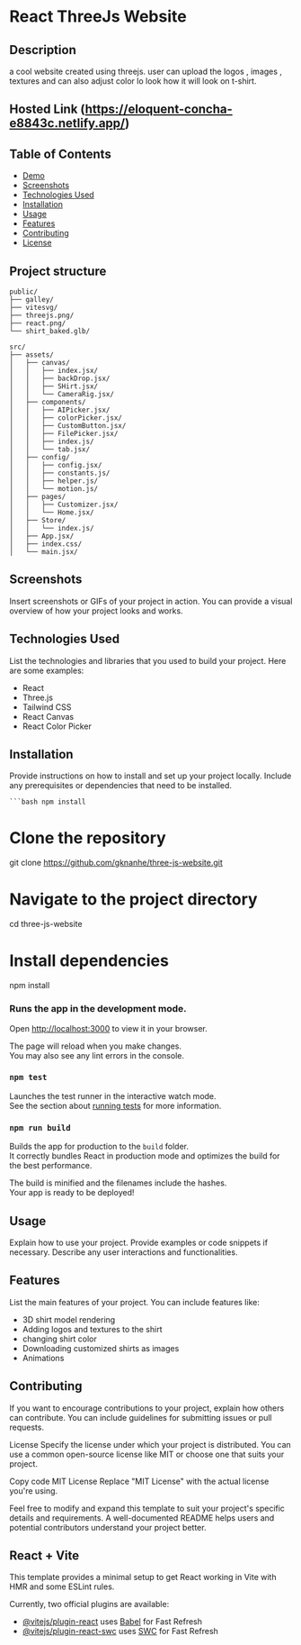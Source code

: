 # React ThreeJs Website

## Description

a cool website created using threejs. user can upload the logos , images , textures and can also adjust color lo look how it will look on t-shirt. 

## Hosted Link (https://eloquent-concha-e8843c.netlify.app/)

## Table of Contents

- [Demo](#demo)
- [Screenshots](#screenshots)
- [Technologies Used](#technologies-used)
- [Installation](#installation)
- [Usage](#usage)
- [Features](#features)
- [Contributing](#contributing)
- [License](#license)


## Project structure

    public/
    ├── galley/
    ├── vitesvg/
    ├── threejs.png/
    ├── react.png/
    └── shirt_baked.glb/
    
    src/
    ├── assets/
    │   ├── canvas/
    │   │   ├── index.jsx/
    │   │   ├── backDrop.jsx/
    │   │   ├── SHirt.jsx/
    │   │   └── CameraRig.jsx/
    │   ├── components/
    │   │   ├── AIPicker.jsx/
    │   │   ├── colorPicker.jsx/
    │   │   ├── CustomButton.jsx/
    │   │   ├── FilePicker.jsx/
    │   │   ├── index.js/
    │   │   └── tab.jsx/
    │   ├── config/
    │   │   ├── config.jsx/
    │   │   ├── constants.js/
    │   │   ├── helper.js/
    │   │   └── motion.js/
    │   ├── pages/
    │   │   ├── Customizer.jsx/
    │   │   └── Home.jsx/
    │   ├── Store/
    │   │   └── index.js/
    │   ├── App.jsx/
    │   ├── index.css/
    │   └── main.jsx/




## Screenshots

Insert screenshots or GIFs of your project in action. You can provide a visual overview of how your project looks and works.

## Technologies Used

List the technologies and libraries that you used to build your project. Here are some examples:

- React
- Three.js
- Tailwind CSS
- React Canvas
- React Color Picker

## Installation

Provide instructions on how to install and set up your project locally. Include any prerequisites or dependencies that need to be installed.

    ```bash npm install


# Clone the repository
git clone https://github.com/gknanhe/three-js-website.git

# Navigate to the project directory
cd three-js-website

# Install dependencies
npm install


### Runs the app in the development mode.
Open [http://localhost:3000](http://localhost:3000) to view it in your browser.

The page will reload when you make changes.\
You may also see any lint errors in the console.

### `npm test`

Launches the test runner in the interactive watch mode.\
See the section about [running tests](https://facebook.github.io/create-react-app/docs/running-tests) for more information.

### `npm run build`

Builds the app for production to the `build` folder.\
It correctly bundles React in production mode and optimizes the build for the best performance.

The build is minified and the filenames include the hashes.\
Your app is ready to be deployed!

## Usage
Explain how to use your project. Provide examples or code snippets if necessary. Describe any user interactions and functionalities.

## Features
List the main features of your project. You can include features like:

- 3D shirt model rendering
- Adding logos and textures to the shirt
- changing shirt color
- Downloading customized shirts as images
- Animations

## Contributing
If you want to encourage contributions to your project, explain how others can contribute. You can include guidelines for submitting issues or pull requests.

License
Specify the license under which your project is distributed. You can use a common open-source license like MIT or choose one that suits your project.

Copy code
MIT License
Replace "MIT License" with the actual license you're using.

Feel free to modify and expand this template to suit your project's specific details and requirements. A well-documented README helps users and potential contributors understand your project better.






































## React + Vite

This template provides a minimal setup to get React working in Vite with HMR and some ESLint rules.

Currently, two official plugins are available:

- [@vitejs/plugin-react](https://github.com/vitejs/vite-plugin-react/blob/main/packages/plugin-react/README.md) uses [Babel](https://babeljs.io/) for Fast Refresh
- [@vitejs/plugin-react-swc](https://github.com/vitejs/vite-plugin-react-swc) uses [SWC](https://swc.rs/) for Fast Refresh
